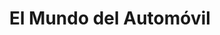 ---
title: "El Mundo del Automóvil"
url: /san-rafael/el-mundo-del-automovil/
shop: Autowerkstatt
---